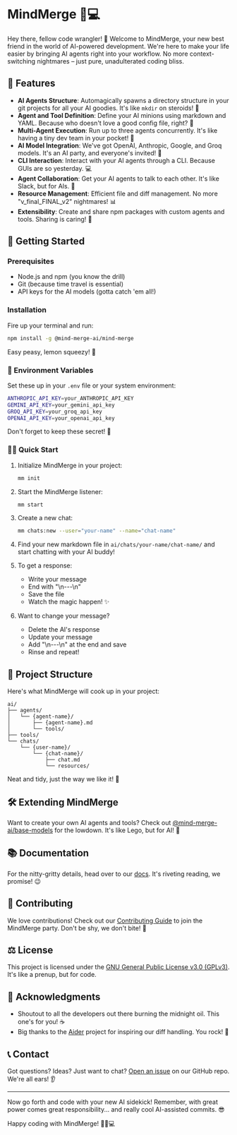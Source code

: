 # MindMerge 🧠💻

Hey there, fellow code wrangler! 👋 Welcome to MindMerge, your new best friend in the world of AI-powered development. We're here to make your life easier by bringing AI agents right into your workflow. No more context-switching nightmares – just pure, unadulterated coding bliss.

## 🚀 Features

- **AI Agents Structure**: Automagically spawns a directory structure in your git projects for all your AI goodies. It's like `mkdir` on steroids! 📁
- **Agent and Tool Definition**: Define your AI minions using markdown and YAML. Because who doesn't love a good config file, right? 📝
- **Multi-Agent Execution**: Run up to three agents concurrently. It's like having a tiny dev team in your pocket! 👥
- **AI Model Integration**: We've got OpenAI, Anthropic, Google, and Groq models. It's an AI party, and everyone's invited! 🎉
- **CLI Interaction**: Interact with your AI agents through a CLI. Because GUIs are so yesterday. 💻
- **Agent Collaboration**: Get your AI agents to talk to each other. It's like Slack, but for AIs. 💬
- **Resource Management**: Efficient file and diff management. No more "v_final_FINAL_v2" nightmares! 📊
- **Extensibility**: Create and share npm packages with custom agents and tools. Sharing is caring! 🤝

## 🏁 Getting Started

### Prerequisites

- Node.js and npm (you know the drill)
- Git (because time travel is essential)
- API keys for the AI models (gotta catch 'em all!)

### Installation

Fire up your terminal and run:

```bash
npm install -g @mind-merge-ai/mind-merge
```

Easy peasy, lemon squeezy! 🍋

### 🔑 Environment Variables

Set these up in your `.env` file or your system environment:

```bash
ANTHROPIC_API_KEY=your_ANTHROPIC_API_KEY
GEMINI_API_KEY=your_gemini_api_key
GROQ_API_KEY=your_groq_api_key
OPENAI_API_KEY=your_openai_api_key
```

Don't forget to keep these secret! 🤫

### 🏃‍♂️ Quick Start

1. Initialize MindMerge in your project:
   ```bash
   mm init
   ```

2. Start the MindMerge listener:
   ```bash
   mm start
   ```

3. Create a new chat:
   ```bash
   mm chats:new --user="your-name" --name="chat-name"
   ```

4. Find your new markdown file in `ai/chats/your-name/chat-name/` and start chatting with your AI buddy!

5. To get a response:
   - Write your message
   - End with "\n---\n"
   - Save the file
   - Watch the magic happen! ✨

6. Want to change your message?
   - Delete the AI's response
   - Update your message
   - Add "\n---\n" at the end and save
   - Rinse and repeat!

## 📁 Project Structure

Here's what MindMerge will cook up in your project:

```
ai/
├── agents/
│   └── {agent-name}/
│       ├── {agent-name}.md
│       └── tools/
├── tools/
└── chats/
    └── {user-name}/
        └── {chat-name}/
            ├── chat.md
            └── resources/
```

Neat and tidy, just the way we like it! 🧹

## 🛠 Extending MindMerge

Want to create your own AI agents and tools? Check out [@mind-merge-ai/base-models](https://www.npmjs.com/package/@mind-merge-ai/base-models) for the lowdown. It's like Lego, but for AI! 🧱

## 📚 Documentation

For the nitty-gritty details, head over to our [docs](link-to-documentation). It's riveting reading, we promise! 😉

## 🤝 Contributing

We love contributions! Check out our [Contributing Guide](link-to-contributing-guide) to join the MindMerge party. Don't be shy, we don't bite! 🎈

## ⚖️ License

This project is licensed under the [GNU General Public License v3.0 (GPLv3)](https://www.gnu.org/licenses/gpl-3.0.en.html). It's like a prenup, but for code.

## 🙏 Acknowledgments

- Shoutout to all the developers out there burning the midnight oil. This one's for you! ☕
- Big thanks to the [Aider](https://github.com/paul-gauthier/aider) project for inspiring our diff handling. You rock! 🎸

## 📞 Contact

Got questions? Ideas? Just want to chat? [Open an issue](link-to-issues) on our GitHub repo. We're all ears! 👂

---

Now go forth and code with your new AI sidekick! Remember, with great power comes great responsibility... and really cool AI-assisted commits. 😎

Happy coding with MindMerge! 🚀🧠💻
